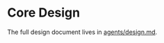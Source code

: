 # Core Design

The full design document lives in [agents/design.md](https://github.com/rock-z/ModelBatch/blob/main/agents/design.md).

